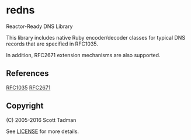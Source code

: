 # redns

Reactor-Ready DNS Library

This library includes native Ruby encoder/decoder classes for typical
DNS records that are specified in RFC1035.

In addition, RFC2671 extension mechanisms are also supported.

## References

[RFC1035](http://www.faqs.org/rfcs/rfc1035.html)
[RFC2671](http://www.faqs.org/rfcs/rfc2671.html)

## Copyright

(C) 2005-2016 Scott Tadman

See [LICENSE](LICENSE.txt) for more details.
